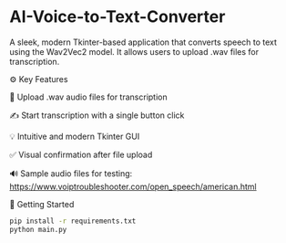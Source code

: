 # AI-Voice-to-Text-Converter

A sleek, modern Tkinter-based application that converts speech to text using the Wav2Vec2 model. It allows users to upload .wav files for transcription.

⚙️ Key Features

📁 Upload .wav audio files for transcription

✍️ Start transcription with a single button click

💡 Intuitive and modern Tkinter GUI

✅ Visual confirmation after file upload

🔊 Sample audio files for testing:
https://www.voiptroubleshooter.com/open_speech/american.html

🚀 Getting Started

```bash
pip install -r requirements.txt
python main.py
